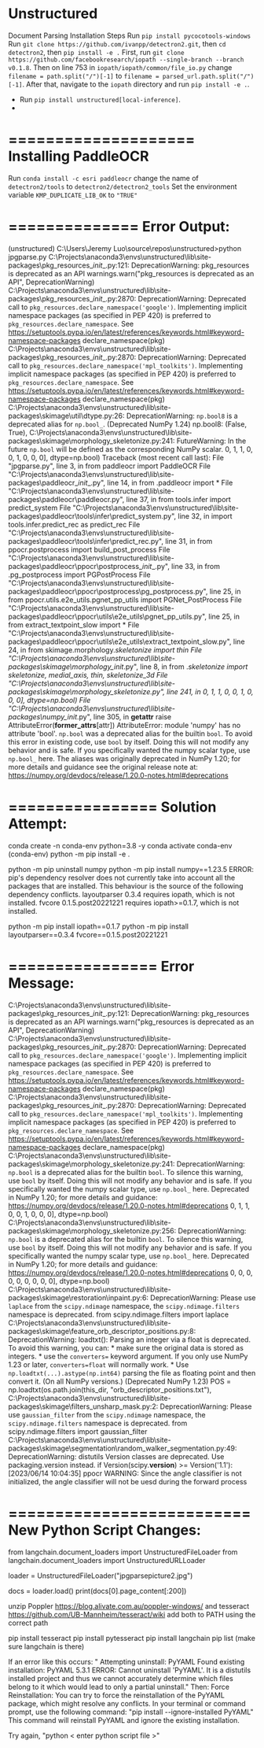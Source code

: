 # Unstructured
Document Parsing
Installation Steps
Run ``pip install pycocotools-windows``
Run ``git clone https://github.com/ivanpp/detectron2.git``, then ``cd detectron2``, then ``pip install -e .``
First, run ``git clone https://github.com/facebookresearch/iopath --single-branch --branch v0.1.8``. 
Then on line 753 in ``iopath/iopath/common/file_io.py`` change ``filename = path.split("/")[-1]`` to ``filename = parsed_url.path.split("/")[-1]``. 
After that, navigate to the ``iopath`` directory and run ``pip install -e .``.
* Run ``pip install unstructured[local-inference]``.
* 
====================
Installing PaddleOCR
====================
 Run ``conda install -c esri paddleocr``
 change the name of ``detectron2/tools`` to ``detectron2/detectron2_tools``
 Set the environment variable ``KMP_DUPLICATE_LIB_OK`` to ``"TRUE"``
 
==============
Error Output:
==============
 
 (unstructured) C:\Users\Jeremy Luo\source\repos\unstructured>python jpgparse.py
C:\Projects\anaconda3\envs\unstructured\lib\site-packages\pkg_resources\__init__.py:121: DeprecationWarning: pkg_resources is deprecated as an API
  warnings.warn("pkg_resources is deprecated as an API", DeprecationWarning)
C:\Projects\anaconda3\envs\unstructured\lib\site-packages\pkg_resources\__init__.py:2870: DeprecationWarning: Deprecated call to `pkg_resources.declare_namespace('google')`.
Implementing implicit namespace packages (as specified in PEP 420) is preferred to `pkg_resources.declare_namespace`. See https://setuptools.pypa.io/en/latest/references/keywords.html#keyword-namespace-packages
  declare_namespace(pkg)
C:\Projects\anaconda3\envs\unstructured\lib\site-packages\pkg_resources\__init__.py:2870: DeprecationWarning: Deprecated call to `pkg_resources.declare_namespace('mpl_toolkits')`.
Implementing implicit namespace packages (as specified in PEP 420) is preferred to `pkg_resources.declare_namespace`. See https://setuptools.pypa.io/en/latest/references/keywords.html#keyword-namespace-packages
  declare_namespace(pkg)
C:\Projects\anaconda3\envs\unstructured\lib\site-packages\skimage\util\dtype.py:26: DeprecationWarning: `np.bool8` is a deprecated alias for `np.bool_`.  (Deprecated NumPy 1.24)
  np.bool8: (False, True),
C:\Projects\anaconda3\envs\unstructured\lib\site-packages\skimage\morphology\_skeletonize.py:241: FutureWarning: In the future `np.bool` will be defined as the corresponding NumPy scalar.
  0, 1, 1, 0, 0, 1, 0, 0, 0], dtype=np.bool)
Traceback (most recent call last):
  File "jpgparse.py", line 3, in <module>
    from paddleocr import PaddleOCR
  File "C:\Projects\anaconda3\envs\unstructured\lib\site-packages\paddleocr\__init__.py", line 14, in <module>
    from .paddleocr import *
  File "C:\Projects\anaconda3\envs\unstructured\lib\site-packages\paddleocr\paddleocr.py", line 37, in <module>
    from tools.infer import predict_system
  File "C:\Projects\anaconda3\envs\unstructured\lib\site-packages\paddleocr\tools\infer\predict_system.py", line 32, in <module>
    import tools.infer.predict_rec as predict_rec
  File "C:\Projects\anaconda3\envs\unstructured\lib\site-packages\paddleocr\tools\infer\predict_rec.py", line 31, in <module>
    from ppocr.postprocess import build_post_process
  File "C:\Projects\anaconda3\envs\unstructured\lib\site-packages\paddleocr\ppocr\postprocess\__init__.py", line 33, in <module>
    from .pg_postprocess import PGPostProcess
  File "C:\Projects\anaconda3\envs\unstructured\lib\site-packages\paddleocr\ppocr\postprocess\pg_postprocess.py", line 25, in <module>
    from ppocr.utils.e2e_utils.pgnet_pp_utils import PGNet_PostProcess
  File "C:\Projects\anaconda3\envs\unstructured\lib\site-packages\paddleocr\ppocr\utils\e2e_utils\pgnet_pp_utils.py", line 25, in <module>
    from extract_textpoint_slow import *
  File "C:\Projects\anaconda3\envs\unstructured\lib\site-packages\paddleocr\ppocr\utils\e2e_utils\extract_textpoint_slow.py", line 24, in <module>
    from skimage.morphology._skeletonize import thin
  File "C:\Projects\anaconda3\envs\unstructured\lib\site-packages\skimage\morphology\__init__.py", line 8, in <module>
    from ._skeletonize import skeletonize, medial_axis, thin, skeletonize_3d
  File "C:\Projects\anaconda3\envs\unstructured\lib\site-packages\skimage\morphology\_skeletonize.py", line 241, in <module>
    0, 1, 1, 0, 0, 1, 0, 0, 0], dtype=np.bool)
  File "C:\Projects\anaconda3\envs\unstructured\lib\site-packages\numpy\__init__.py", line 305, in __getattr__
    raise AttributeError(__former_attrs__[attr])
AttributeError: module 'numpy' has no attribute 'bool'.
`np.bool` was a deprecated alias for the builtin `bool`. To avoid this error in existing code, use `bool` by itself. Doing this will not modify any behavior and is safe. If you specifically wanted the numpy scalar type, use `np.bool_` here.
The aliases was originally deprecated in NumPy 1.20; for more details and guidance see the original release note at:
    https://numpy.org/devdocs/release/1.20.0-notes.html#deprecations

================
Solution Attempt:
================
 
 conda create -n conda-env python=3.8 -y
conda activate conda-env
(conda-env) python -m pip install -e .
 
 python -m pip uninstall numpy
 python -m pip install numpy==1.23.5
 ERROR: pip's dependency resolver does not currently take into account all the packages that are installed. This behaviour is the source of the following dependency conflicts.
layoutparser 0.3.4 requires iopath, which is not installed.
fvcore 0.1.5.post20221221 requires iopath>=0.1.7, which is not installed.
 
 python -m pip install iopath==0.1.7
 python -m pip install layoutparser==0.3.4 fvcore==0.1.5.post20221221

================
Error Message:
================
 C:\Projects\anaconda3\envs\unstructured\lib\site-packages\pkg_resources\__init__.py:121: DeprecationWarning: pkg_resources is deprecated as an API
  warnings.warn("pkg_resources is deprecated as an API", DeprecationWarning)
C:\Projects\anaconda3\envs\unstructured\lib\site-packages\pkg_resources\__init__.py:2870: DeprecationWarning: Deprecated call to `pkg_resources.declare_namespace('google')`.
Implementing implicit namespace packages (as specified in PEP 420) is preferred to `pkg_resources.declare_namespace`. See https://setuptools.pypa.io/en/latest/references/keywords.html#keyword-namespace-packages
  declare_namespace(pkg)
C:\Projects\anaconda3\envs\unstructured\lib\site-packages\pkg_resources\__init__.py:2870: DeprecationWarning: Deprecated call to `pkg_resources.declare_namespace('mpl_toolkits')`.
Implementing implicit namespace packages (as specified in PEP 420) is preferred to `pkg_resources.declare_namespace`. See https://setuptools.pypa.io/en/latest/references/keywords.html#keyword-namespace-packages
  declare_namespace(pkg)
C:\Projects\anaconda3\envs\unstructured\lib\site-packages\skimage\morphology\_skeletonize.py:241: DeprecationWarning: `np.bool` is a deprecated alias for the builtin `bool`. To silence this warning, use `bool` by itself. Doing this will not modify any behavior and is safe. If you specifically wanted the numpy scalar type, use `np.bool_` here.
Deprecated in NumPy 1.20; for more details and guidance: https://numpy.org/devdocs/release/1.20.0-notes.html#deprecations
  0, 1, 1, 0, 0, 1, 0, 0, 0], dtype=np.bool)
C:\Projects\anaconda3\envs\unstructured\lib\site-packages\skimage\morphology\_skeletonize.py:256: DeprecationWarning: `np.bool` is a deprecated alias for the builtin `bool`. To silence this warning, use `bool` by itself. Doing this will not modify any behavior and is safe. If you specifically wanted the numpy scalar type, use `np.bool_` here.
Deprecated in NumPy 1.20; for more details and guidance: https://numpy.org/devdocs/release/1.20.0-notes.html#deprecations
  0, 0, 0, 0, 0, 0, 0, 0, 0], dtype=np.bool)
C:\Projects\anaconda3\envs\unstructured\lib\site-packages\skimage\restoration\inpaint.py:6: DeprecationWarning: Please use `laplace` from the `scipy.ndimage` namespace, the `scipy.ndimage.filters` namespace is deprecated.
  from scipy.ndimage.filters import laplace
C:\Projects\anaconda3\envs\unstructured\lib\site-packages\skimage\feature\_orb_descriptor_positions.py:8: DeprecationWarning: loadtxt(): Parsing an integer via a float is deprecated.  To avoid this warning, you can:
    * make sure the original data is stored as integers.
    * use the `converters=` keyword argument.  If you only use
      NumPy 1.23 or later, `converters=float` will normally work.
    * Use `np.loadtxt(...).astype(np.int64)` parsing the file as
      floating point and then convert it.  (On all NumPy versions.)
  (Deprecated NumPy 1.23)
  POS = np.loadtxt(os.path.join(this_dir, "orb_descriptor_positions.txt"),
C:\Projects\anaconda3\envs\unstructured\lib\site-packages\skimage\filters\_unsharp_mask.py:2: DeprecationWarning: Please use `gaussian_filter` from the `scipy.ndimage` namespace, the `scipy.ndimage.filters` namespace is deprecated.
  from scipy.ndimage.filters import gaussian_filter
C:\Projects\anaconda3\envs\unstructured\lib\site-packages\skimage\segmentation\random_walker_segmentation.py:49: DeprecationWarning: distutils Version classes are deprecated. Use packaging.version instead.
  if Version(scipy.__version__) >= Version('1.1'):
[2023/06/14 10:04:35] ppocr WARNING: Since the angle classifier is not initialized, the angle classifier will not be uesd during the forward process
 
==========================
New Python Script Changes:
==========================

 from langchain.document_loaders import UnstructuredFileLoader
from langchain.document_loaders import UnstructuredURLLoader

loader = UnstructuredFileLoader("jpgparsepicture2.jpg")

docs = loader.load()
print(docs[0].page_content[:200])
 
 unzip Poppler https://blog.alivate.com.au/poppler-windows/ and tesseract https://github.com/UB-Mannheim/tesseract/wiki
 add both to PATH using the correct path
 
 pip install tesseract
 pip install pytesseract
 pip install langchain
 pip list (make sure langchain is there)

 If an error like this occurs: " Attempting uninstall: PyYAML
    Found existing installation: PyYAML 5.3.1
ERROR: Cannot uninstall 'PyYAML'. It is a distutils installed project and thus we cannot accurately determine which files belong to it which would lead to only a partial uninstall.\"
 Then:
 Force Reinstallation: You can try to force the reinstallation of the PyYAML package, which might resolve any conflicts. In your terminal or command prompt, use the following command:
 "pip install --ignore-installed PyYAML"
 This command will reinstall PyYAML and ignore the existing installation.
 
 Try again, "python < enter python script file >"
 
 
 

